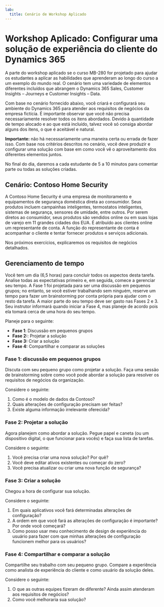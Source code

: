 ```yaml
---
lab:
  title: Cenário de Workshop Aplicado
---
```


# Workshop Aplicado: Configurar uma solução de experiência do cliente do Dynamics 365

A parte do workshop aplicado se o curso MB-280 for projetado para ajudar os estudantes a aplicar as habilidades que aprenderam ao longo do curso a um exemplo do mundo real. O cenário tem uma variedade de elementos diferentes incluídos que abrangem o Dynamics 365 Sales, Customer Insights – Journeys e Customer Insights – Data. 

Com base no cenário fornecido abaixo, você criará e configurará seu ambiente do Dynamics 365 para atender aos requisitos de negócios da empresa fictícia. É importante observar que você não precisa necessariamente resolver todos os itens abordados. Devido à quantidade de tempo alocado e ao que está incluído, talvez você só consiga abordar alguns dos itens, o que é aceitável e natural. 

**Importante:** não há necessariamente uma maneira certa ou errada de fazer isso. Com base nos critérios descritos no cenário, você deve produzir e configurar uma solução com base em como você vê o aproveitamento dos diferentes elementos juntos.

No final do dia, daremos a cada estudante de 5 a 10 minutos para comentar parte ou todas as soluções criadas. 

## Cenário: Contoso Home Security 
A Contoso Home Security é uma empresa de monitoramento e equipamentos de segurança doméstica direta ao consumidor. Seus produtos incluem campainhas inteligentes, termostatos inteligentes, sistemas de segurança, sensores de umidade, entre outros. Por serem diretos ao consumidor, seus produtos são vendidos online ou em suas lojas de varejo em 11 grandes cidades dos EUA. É atribuído aos clientes online um representante de conta. A função do representante de conta é acompanhar o cliente e tentar fornecer produtos e serviços adicionais. 

Nos próximos exercícios, explicaremos os requisitos de negócios detalhados.

## Gerenciamento de tempo 

Você tem um dia (6,5 horas) para concluir todos os aspectos desta tarefa. Analise todas as expectativas primeiro e, em seguida, comece a gerenciar seu tempo. A Fase 1 foi projetada para ser uma discussão em pequenos grupos; no entanto, se você estiver trabalhando sem ninguém, reserve um tempo para fazer um brainstorming por conta própria para ajudar com o resto da tarefa. A maior parte do seu tempo deve ser gasto nas Fases 2 e 3. Seu instrutor informará quando iniciar a Fase 4, mas planeje de acordo pois ela tomará cerca de uma hora do seu tempo.

Planeje para o seguinte:
- **Fase 1**: Discussão em pequenos grupos
- **Fase 2:**: Projetar a solução
- **Fase 3:** Criar a solução
- **Fase 4:** Compartilhar e comparar as soluções

### Fase 1: discussão em pequenos grupos

Discuta com seu pequeno grupo como projetar a solução. Faça uma sessão de brainstorming sobre como você pode abordar a solução para resolver os requisitos de negócios da organização.

Considere o seguinte:
1. Como é o modelo de dados da Contoso?
2. Quais alterações de configuração precisam ser feitas?
3. Existe alguma informação irrelevante oferecida?

### Fase 2: Projetar a solução
Agora planejem como abordar a solução. Pegue papel e caneta (ou um dispositivo digital, o que funcionar para vocês) e faça sua lista de tarefas.

Considere o seguinte:
1. Você precisa criar uma nova solução? Por quê?
2. Você deve editar ativos existentes ou começar do zero?
3. Você precisa atualizar ou criar uma nova função de segurança?

### Fase 3: Criar a solução
Chegou a hora de configurar sua solução.

Considere o seguinte:
1. Em quais aplicativos você fará determinadas alterações de configuração?
2. A ordem em que você fará as alterações de configuração é importante? Por onde você começará?
3. Como posso usar meu conhecimento de design de experiência do usuário para fazer com que minhas alterações de configuração funcionem melhor para os usuários?

### Fase 4: Compartilhar e comparar a solução
Compartilhe seu trabalho com seu pequeno grupo. Compare a experiência como analista de experiência do cliente e como usuário da solução deles.

Considere o seguinte:
1. O que as outras equipes fizeram de diferente? Ainda assim atenderam aos requisitos de negócios?
2. Como você melhoraria sua solução?
